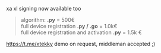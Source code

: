 xa xl signing now available too

> algorithm: **.py** = 500€  
> full device registration **.py / .go** = 1.0k€  
> full device registration and activation **.py** = 1.5k €

https://t.me/xtekky demo on request, middleman accepted ;)

